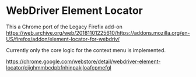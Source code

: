 # WebDriver Element Locator

This a Chrome port of the Legacy Firefix add-on https://web.archive.org/web/20181101225610/https://addons.mozilla.org/en-US/firefox/addon/element-locator-for-webdriv/ 

Currently only the core logic for the context menu is implemented.

https://chrome.google.com/webstore/detail/webdriver-element-locator/cjighmmbcdpbfnhinpakjloafcpmefgl
